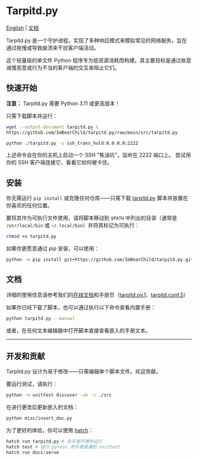 # Tarpitd.py

[English](./README.md) | [文档](https://imbearchild.github.io/tarpitd.py)

Tarpitd.py 是一个守护进程，实现了多种响应模式来模拟常见的网络服务，旨在通过拖慢或导致崩溃来干扰客户端活动。

这个轻量级的单文件 Python 程序专为低资源消耗而构建。其主要目标是通过故意减慢恶意或行为不当的客户端的交互来阻止它们。

## 快速开始

**注意：** Tarpitd.py 需要 Python 3.11 或更高版本！

只需下载脚本并运行：

```bash
wget --output-document tarpitd.py \
https://github.com/ImBearChild/tarpitd.py/raw/main/src/tarpitd.py

python ./tarpitd.py -s ssh_trans_hold:0.0.0.0:2222
```

上述命令会在你的主机上启动一个 SSH "焦油坑"，监听在 2222 端口上。
尝试用你的 SSH 客户端连接它，看看它如何被卡住。

## 安装

你无需运行 `pip install` 或克隆任何仓库——只需下载 [tarpitd.py](https://github.com/ImBearChild/tarpitd.py/raw/main/src/tarpitd.py) 脚本并放置在你喜欢的任何位置。

要将其作为可执行文件使用，请将脚本移动到 `$PATH` 中列出的目录（通常是 `/usr/local/bin` 或 `~/.local/bin`）并将其标记为可执行：

```bash
chmod +x tarpitd.py
```

如果你更愿意通过 pip 安装，可以使用：

```bash
python -m pip install git+https://github.com/ImBearChild/tarpitd.py.git@main
```

## 文档

详细的使用信息请参考我们的[在线文档](https://imbearchild.github.io/tarpitd.py)和手册页（[tarpitd.py.1](docs/tarpitd.py.1.md)、[tarpitd.conf.5](docs/tarpitd.conf.5.md)）

如果你已经下载了脚本，也可以通过执行以下命令查看内置手册：

```bash
python tarpitd.py --manual
```

或者，在任何文本编辑器中打开脚本直接查看嵌入的手册文本。

---

## 开发和贡献

Tarpitd.py 设计为易于修改——只需编辑单个脚本文件。欢迎贡献。

要运行测试，请执行：

```bash
python -m unittest discover -vb -s ./src
```

在进行更改后更新嵌入的文档：

```bash
python misc/insert_doc.py
```

为了更好的体验，你可以使用 [hatch](https://hatch.pypa.io/)：

```bash
hatch run tarpitd.py # 在开发环境中运行
hatch test # 运行 pytest 而不是普通的 unittest
hatch run docs:serve 
```